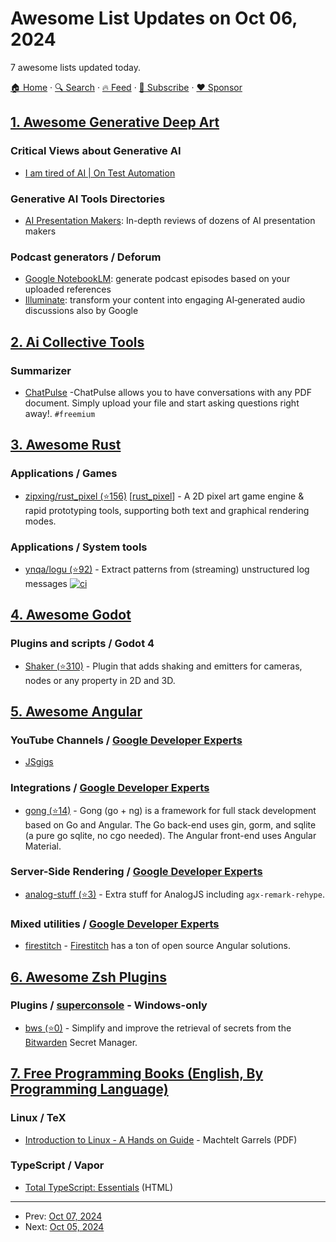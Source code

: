 # Awesome List Updates on Oct 06, 2024

7 awesome lists updated today.

[🏠 Home](/README.md) · [🔍 Search](https://www.trackawesomelist.com/search/) · [🔥 Feed](https://www.trackawesomelist.com/rss.xml) · [📮 Subscribe](https://trackawesomelist.us17.list-manage.com/subscribe?u=d2f0117aa829c83a63ec63c2f&id=36a103854c) · [❤️  Sponsor](https://github.com/sponsors/theowenyoung)



## [1. Awesome Generative Deep Art](/content/filipecalegario/awesome-generative-deep-art/README.md)

### Critical Views about Generative AI

*   [I am tired of AI | On Test Automation](https://www.ontestautomation.com/i-am-tired-of-ai/)

### Generative AI Tools Directories

*   [AI Presentation Makers](https://www.aipresentationmakers.com/): In-depth reviews of dozens of AI presentation makers

### Podcast generators / Deforum

*   [Google NotebookLM](https://notebooklm.google.com/): generate podcast episodes based on your uploaded references
*   [Illuminate](https://illuminate.google.com/home?pli=1): transform your content into engaging AI‑generated audio discussions also by Google

## [2. Ai Collective Tools](/content/Hyraze/ai-collective-tools/README.md)

### Summarizer

*   [ChatPulse](https://chatpulse.dev) -ChatPulse allows you to have conversations with any PDF document. Simply upload your file and start asking questions right away!. `#freemium`

## [3. Awesome Rust](/content/rust-unofficial/awesome-rust/README.md)

### Applications / Games

*   [zipxing/rust\_pixel (⭐156)](https://github.com/zipxing/rust_pixel) \[[rust\_pixel](https://crates.io/crates/rust_pixel)] - A 2D pixel art game engine & rapid prototyping tools, supporting both text and graphical rendering modes.

### Applications / System tools

*   [ynqa/logu (⭐92)](https://github.com/ynqa/logu) - Extract patterns from (streaming) unstructured log messages [![ci](https://github.com/ynqa/logu/actions/workflows/ci.yml/badge.svg?branch=main)](https://github.com/ynqa/logu/actions/workflows/ci.yml)

## [4. Awesome Godot](/content/godotengine/awesome-godot/README.md)

### Plugins and scripts / Godot 4

*   [Shaker (⭐310)](https://github.com/Eneskp3441/Shaker) - Plugin that adds shaking and emitters for cameras, nodes or any property in 2D and 3D.

## [5. Awesome Angular](/content/PatrickJS/awesome-angular/README.md)

### YouTube Channels / [Google Developer Experts](https://developers.google.com/experts/all/technology/web-technologies)

*   [JSgigs](https://www.youtube.com/@jsgigs4909)

### Integrations / [Google Developer Experts](https://developers.google.com/experts/all/technology/web-technologies)

*   [gong (⭐14)](https://github.com/fullstack-lang/gong) - Gong (go + ng) is a framework for full stack development based on Go and Angular. The Go back-end uses gin, gorm, and sqlite (a pure go sqlite, no cgo needed). The Angular front-end uses Angular Material.

### Server-Side Rendering / [Google Developer Experts](https://developers.google.com/experts/all/technology/web-technologies)

*   [analog-stuff (⭐3)](https://github.com/joshuamorony/analog-stuff) - Extra stuff for AnalogJS including `agx-remark-rehype`.

### Mixed utilities / [Google Developer Experts](https://developers.google.com/experts/all/technology/web-technologies)

*   [firestitch](https://github.com/orgs/Firestitch/repositories) - [Firestitch](https://firestitch.com/) has a ton of open source Angular solutions.

## [6. Awesome Zsh Plugins](/content/unixorn/awesome-zsh-plugins/README.md)

### Plugins / [superconsole](https://github.com/alexchmykhalo/superconsole) - Windows-only

*   [bws (⭐0)](https://github.com/elogiclab/zsh-bws) - Simplify and improve the retrieval of secrets from the [Bitwarden](https://bitwarden.com) Secret Manager.

## [7. Free Programming Books (English, By Programming Language)](/content/EbookFoundation/free-programming-books/README.md)

### Linux / TeX

*   [Introduction to Linux - A Hands on Guide](https://tldp.org/LDP/intro-linux/intro-linux.pdf) - Machtelt Garrels (PDF)

### TypeScript / Vapor

*   [Total TypeScript: Essentials](https://www.totaltypescript.com/books/total-typescript-essentials) (HTML)

---

- Prev: [Oct 07, 2024](/content/2024/10/07/README.md)
- Next: [Oct 05, 2024](/content/2024/10/05/README.md)